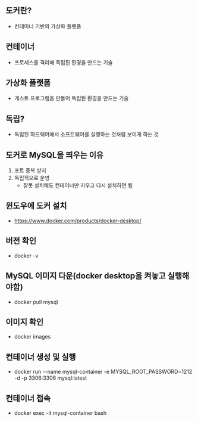 ## 도커란? 
  - 컨테이너 기반의 가상화 플랫폼
  
## 컨테이너
  - 프로세스를 격리해 독립된 환경을 만드는 기술
## 가상화 플랫폼 
  - 게스트 프로그램을 만들어 독립된 환경을 만드는 기술 
## 독립? 
  - 독립된 하드웨어에서 소프트웨어를 실행하는 것처럼 보이게 하는 것
## 도커로 MySQL을 띄우는 이유
  1. 포트 중복 방지 
  2. 독립적으로 운영
     - 잘못 설치해도 컨테이너만 지우고 다시 설치하면 됨 
## 윈도우에 도커 설치 
  - https://www.docker.com/products/docker-desktop/
## 버전 확인
  - docker -v
## MySQL 이미지 다운(docker desktop을 켜놓고 실행해야함)
  - docker pull mysql
## 이미지 확인 
  - docker images
## 컨테이너 생성 및 실행
  - docker run --name mysql-container -e MYSQL_ROOT_PASSWORD=1212 -d -p 3306:3306 mysql:latest
## 컨테이너 접속
  - docker exec -it mysql-container bash
